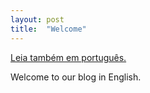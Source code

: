 ```yaml
---
layout: post
title:  "Welcome"
---
```

[Leia também em português.](`https://gelinc.github.io/oi/` "Leia também em português.")

Welcome to our blog in English.
